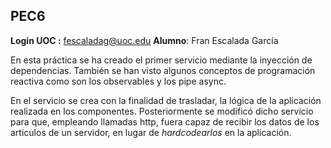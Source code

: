 ## PEC6

**Login UOC :** fescaladag@uoc.edu
**Alumno**: Fran Escalada García

En esta práctica se ha creado el primer servicio mediante la inyección de dependencias. También se han visto algunos conceptos de programación reactiva como son los observables y los pipe async.

En el servicio se crea con la finalidad de trasladar, la lógica de la aplicación realizada en los componentes. Posteriormente se modificó dicho servicio para que, empleando llamadas http, fuera capaz de recibir los datos de los articulos de un servidor, en lugar de _hardcodearlos_ en la aplicación.